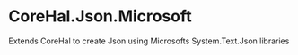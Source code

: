 # CoreHal.Json.Microsoft
Extends CoreHal to create Json using Microsofts System.Text.Json libraries
